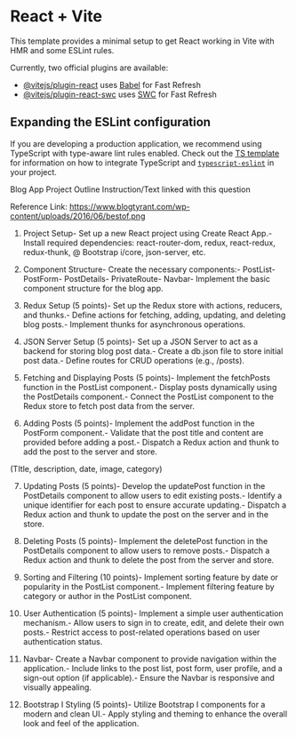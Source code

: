 # React + Vite

This template provides a minimal setup to get React working in Vite with HMR and some ESLint rules.

Currently, two official plugins are available:

- [@vitejs/plugin-react](https://github.com/vitejs/vite-plugin-react/blob/main/packages/plugin-react) uses [Babel](https://babeljs.io/) for Fast Refresh
- [@vitejs/plugin-react-swc](https://github.com/vitejs/vite-plugin-react/blob/main/packages/plugin-react-swc) uses [SWC](https://swc.rs/) for Fast Refresh

## Expanding the ESLint configuration

If you are developing a production application, we recommend using TypeScript with type-aware lint rules enabled. Check out the [TS template](https://github.com/vitejs/vite/tree/main/packages/create-vite/template-react-ts) for information on how to integrate TypeScript and [`typescript-eslint`](https://typescript-eslint.io) in your project.


Blog App Project Outline Instruction/Text linked with this question​



Reference Link: https://www.blogtyrant.com/wp-content/uploads/2016/06/bestof.png



1. Project Setup​- Set up a new React project using Create React App.​- Install required dependencies: react-router-dom, redux, react-redux, redux-thunk, @ Bootstrap i/core, json-server, etc.​

2. Component Structure- Create the necessary components:- PostList- PostForm- PostDetails- PrivateRoute- Navbar- Implement the basic component structure for the blog app.

3. Redux Setup (5 points)- Set up the Redux store with actions, reducers, and thunks.- Define actions for fetching, adding, updating, and deleting blog posts.- Implement thunks for asynchronous operations.


4. JSON Server Setup (5 points)- Set up a JSON Server to act as a backend for storing blog post data.- Create a db.json file to store initial post data.- Define routes for CRUD operations (e.g., /posts).


5. Fetching and Displaying Posts (5 points)- Implement the fetchPosts function in the PostList component.- Display posts dynamically using the PostDetails component.- Connect the PostList component to the Redux store to fetch post data from the server.


6. Adding Posts (5 points)- Implement the addPost function in the PostForm component.- Validate that the post title and content are provided before adding a post.- Dispatch a Redux action and thunk to add the post to the server and store.

(TItle, description, date, image, category)


7. Updating Posts (5 points)- Develop the updatePost function in the PostDetails component to allow users to edit existing posts.- Identify a unique identifier for each post to ensure accurate updating.- Dispatch a Redux action and thunk to update the post on the server and in the store.


8. Deleting Posts (5 points)- Implement the deletePost function in the PostDetails component to allow users to remove posts.- Dispatch a Redux action and thunk to delete the post from the server and store.


9. Sorting and Filtering (10 points)- Implement sorting feature by date or popularity in the PostList component.- Implement filtering feature by category or author in the PostList component.


10. User Authentication (5 points)- Implement a simple user authentication mechanism.- Allow users to sign in to create, edit, and delete their own posts.- Restrict access to post-related operations based on user authentication status.


11. Navbar- Create a Navbar component to provide navigation within the application.- Include links to the post list, post form, user profile, and a sign-out option (if applicable).- Ensure the Navbar is responsive and visually appealing.


12. Bootstrap I Styling (5 points)- Utilize Bootstrap I components for a modern and clean UI.- Apply styling and theming to enhance the overall look and feel of the application.